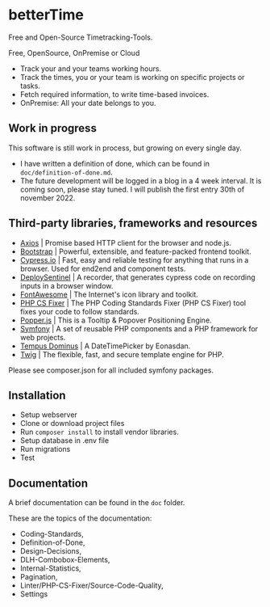 # betterTime

Free and Open-Source Timetracking-Tools.

Free, OpenSource, OnPremise or Cloud

* Track your and your teams working hours.
* Track the times, you or your team is working on specific projects or tasks.
* Fetch required information, to write time-based invoices.
* OnPremise: All your date belongs to you.

## Work in progress

This software is still work in process, but growing on every single day.

* I have written a definition of done, which can be found in ```doc/definition-of-done.md```.
* The future development will be logged in a blog in a 4 week interval. It is coming soon, please stay tuned. I will publish the first entry 30th of november 2022. 

## Third-party libraries, frameworks and resources

* [Axios](https://github.com/axios/axios) | Promise based HTTP client for the browser and node.js.
* [Bootstrap](https://getbootstrap.com/) | Powerful, extensible, and feature-packed frontend toolkit.
* [Cypress.io](https://www.cypress.io/) | Fast, easy and reliable testing for anything that runs in a browser. Used for end2end and component tests.
* [DeploySentinel](https://www.deploysentinel.com/docs/recorder) | A recorder, that generates cypress code on recording inputs in a browser window.
* [FontAwesome](https://fontawesome.com/) | The Internet's icon library and toolkit.
* [PHP CS Fixer](https://github.com/PHP-CS-Fixer/PHP-CS-Fixer) | The PHP Coding Standards Fixer (PHP CS Fixer) tool fixes your code to follow standards.
* [Popper.js](https://popper.js.org/) | This is a Tooltip & Popover Positioning Engine.
* [Symfony](https://symfony.com/) | A set of reusable PHP components and a PHP framework for web projects.
* [Tempus Dominus](https://getdatepicker.com/) | A DateTimePicker by Eonasdan.
* [Twig](https://twig.symfony.com/) |  The flexible, fast, and secure template engine for PHP.

Please see composer.json for all included symfony packages.

## Installation

* Setup webserver
* Clone or download project files
* Run ```composer install``` to install vendor libraries.
* Setup database in .env file
* Run migrations
* Test

## Documentation

A brief documentation can be found in the ```doc``` folder.

These are the topics of the documentation:

* Coding-Standards,
* Definition-of-Done,
* Design-Decisions,
* DLH-Combobox-Elements,
* Internal-Statistics,
* Pagination,
* Linter/PHP-CS-Fixer/Source-Code-Quality,
* Settings
